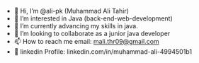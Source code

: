 - 👋 Hi, I’m @ali-pk (Muhammad Ali Tahir)
- 👀 I’m interested in Java (back-end-web-development)
- 🌱 I’m currently advancing my skills in java.
- 💞️ I’m looking to collaborate as a junior java developer
- 📫 How to reach me email: mali.thr09@gmail.com
- 💼 linkedin Profile: linkedin.com/in/muhammad-ali-4994501b1
